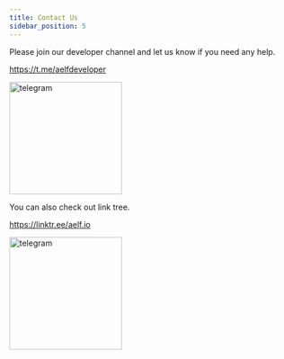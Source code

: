 ```yaml
---
title: Contact Us
sidebar_position: 5
---
```


Please join our developer channel and let us know if you need any help.

https://t.me/aelfdeveloper

<img src="/img/aelf-developer-qr.jpeg" alt="telegram" width="200"/>

You can also check out link tree.

https://linktr.ee/aelf.io

<img src="/img/link-tree.jpeg" alt="telegram" width="200"/>